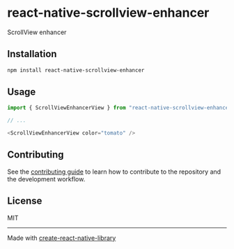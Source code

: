 # react-native-scrollview-enhancer

ScrollView enhancer

## Installation

```sh
npm install react-native-scrollview-enhancer
```

## Usage

```js
import { ScrollViewEnhancerView } from "react-native-scrollview-enhancer";

// ...

<ScrollViewEnhancerView color="tomato" />
```

## Contributing

See the [contributing guide](CONTRIBUTING.md) to learn how to contribute to the repository and the development workflow.

## License

MIT

---

Made with [create-react-native-library](https://github.com/callstack/react-native-builder-bob)
